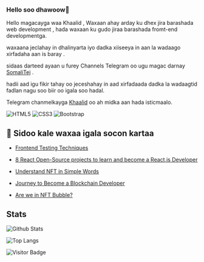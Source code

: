 ### Hello soo dhawoow👋

Hello magacayga waa Khaalid , Waxaan ahay arday ku dhex jira barashada web development , hada waxaan ku gudo jiraa barashada fromt-end developmentga.

waxaana jeclahay in dhalinyarta iyo dadka xiiseeya in aan la wadaago xirfadaha aan is baray .

sidaas darteed ayaan u furey Channels Telegram oo ugu magac darnay [SomaliTej](https://t.me/somali_tech) .

hadii aad igu fikir tahay oo jeceshahay in aad xirfadaada dadka la wadaagtid fadlan nagu soo biir oo igala soo hadal.

Telegram chanmelkayga [Khaalid](https://t.me/mohamett_updywahab) oo ah midka aan hada isticmaalo.


![HTML5](https://img.shields.io/badge/-HTML5-E34F26?style=flat-square&logo=html5&logoColor=white)
![CSS3](https://img.shields.io/badge/-CSS3-1572B6?style=flat-square&logo=css3)
![Bootstrap](https://img.shields.io/badge/-Bootstrap-563D7C?style=flat-square&logo=bootstrap)


## 📝 Sidoo kale waxaa igala socon kartaa

-   [Frontend Testing Techniques](https://medium.com/faun/frontend-testing-techniques-71f1cfebe917)

-   [8 React Open-Source projects to learn and become a React.js Developer](https://medium.com/datadriveninvestor/8-react-open-source-projects-to-learn-and-become-a-react-js-developer-8376107730c4)

-   [Understand NFT in Simple Words](https://medium.com/coinmonks/understand-nft-in-simple-words-2df9ce3fa4fb)

-   [Journey to Become a Blockchain Developer](https://medium.com/coinmonks/journey-to-become-a-blockchain-developer-ae31d062eb3a)

-   [Are we in NFT Bubble?](https://medium.com/coinmonks/are-we-in-nft-bubble-8a763f25b760)

## Stats

![Github Stats](https://github-readme-stats.vercel.app/api?username=khaalidpro&count_private=true&show_icons=true&include_all_commits=true&theme=prussian&layout=compact)

![Top Langs](https://github-readme-stats.vercel.app/api/top-langs/?username=khaalidpro&hide=TeX&layout=compact&theme=prussian)

![Visitor Badge](https://visitor-badge.laobi.icu/badge?page_id=Adeel91.Adeel91)
 
